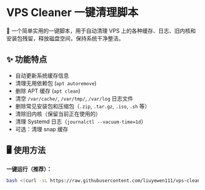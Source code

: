 # VPS Cleaner 一键清理脚本

🧹 一个简单实用的一键脚本，用于自动清理 VPS 上的各种缓存、日志、旧内核和安装包残留，释放磁盘空间，保持系统干净整洁。

## ✨ 功能特点

- 自动更新系统缓存信息
- 清理无用依赖包 (`apt autoremove`)
- 删除 APT 缓存 (`apt clean`)
- 清空 `/var/cache/`, `/var/tmp/`, `/var/log` 日志文件
- 删除常见安装包和压缩包（`.zip`, `.tar.gz`, `.iso`, `.sh` 等）
- 清除旧内核（保留当前正在使用的）
- 清理 Systemd 日志（`journalctl --vacuum-time=1d`）
- 可选：清理 snap 缓存

## 🖥️ 使用方法

**一键运行（推荐）：**

```bash
bash <(curl -sL https://raw.githubusercontent.com/liuyewen111/vps-cleaner/main/clean.sh)
```
